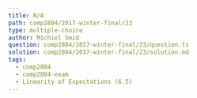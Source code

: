 ```yaml
---
title: N/A
path: comp2804/2017-winter-final/23
type: multiple-choice
author: Michiel Smid
question: comp2804/2017-winter-final/23/question.ts
solution: comp2804/2017-winter-final/23/solution.md
tags:
  - comp2804
  - comp2804-exam
  - Linearity of Expectations (6.5)
---
```

